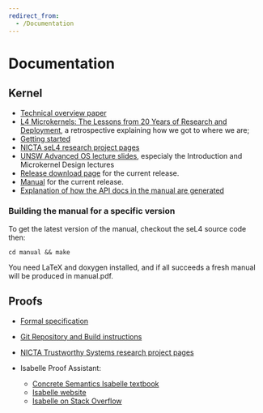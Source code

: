 ```yaml
---
redirect_from:
  - /Documentation
---
```


# Documentation
## Kernel

- [Technical overview paper](http://ssrg.nicta.com.au/publications/nictaabstracts/Klein_AEMSKH_14.abstract.pml)
- [L4 Microkernels: The Lessons from 20 Years of Research and Deployment](https://ts.data61.csiro.au/publications/nictaabstracts/Heiser_Elphinstone_16.abstract.pml), 
  a retrospective explaining how we got to where we are;
- [Getting started](/GettingStarted)
- [NICTA seL4
      research project pages](http://ssrg.nicta.com.au/projects/seL4/)
- [UNSW Advanced OS lecture slides](https://www.cse.unsw.edu.au/~cs9242/14/lectures/), especialy the Introduction and
      Microkernel Design lectures
- [Release download page](https://github.com/seL4/seL4/releases/latest) for the current release.
- [Manual](http://sel4.systems/Info/Docs/seL4-manual-latest.pdf)
      for the current release.
- [Explanation of how the API docs in the manual are generated](/seL4ManualAPIGeneration)

### Building the manual for a specific version


To get the latest version of the manual, checkout the seL4 source code
then:

` cd manual && make `

You need LaTeX and doxygen installed, and if all succeeds a fresh manual
will be produced in manual.pdf.

## Proofs


- [Formal specification](http://sel4.systems/Info/Docs/seL4-spec.pdf)
- [Git Repository and Build
      instructions](http://github.com/seL4/l4v/)
- [NICTA Trustworthy
      Systems research project pages](http://ssrg.nicta.com.au/projects/TS/) 
- Isabelle Proof Assistant:

  -   [Concrete Semantics Isabelle textbook](http://concrete-semantics.org/)
  -   [Isabelle website](http://isabelle.in.tum.de/)
  -   [Isabelle on Stack Overflow](http://stackoverflow.com/questions/tagged/isabelle)


